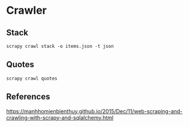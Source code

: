 # Crawler

## Stack

```
scrapy crawl stack -o items.json -t json
```

## Quotes

```
scrapy crawl quotes
```

## References

https://manhhomienbienthuy.github.io/2015/Dec/11/web-scraping-and-crawling-with-scrapy-and-sqlalchemy.html

